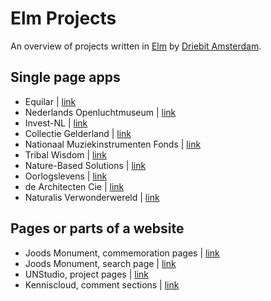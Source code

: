 # Elm Projects

An overview of projects written in [Elm](https://elm-lang.org) by [Driebit Amsterdam](https://www.driebit.nl/nl/about).

## Single page apps
* Equilar | [link](https://www.equilar.nl)
* Nederlands Openluchtmuseum | [link](https://www.openluchtmuseum.nl)
* Invest-NL | [link](https://www.invest-nl.nl)
* Collectie Gelderland | [link](https://www.collectiegelderland.nl)
* Nationaal Muziekinstrumenten Fonds | [link](https://www.muziekinstrumentenfonds.nl)
* Tribal Wisdom | [link](https://www.tribal-wisdom.org)
* Nature-Based Solutions | [link](https://www.nature-basedsolutions.com)
* Oorlogslevens | [link](https://www.oorlogslevens.nl/?lang=en)
* de Architecten Cie | [link](https://cie.nl/?lang=en)
* Naturalis Verwonderwereld | [link](https://www.verwonderpaspoort.nl/verwonderwereld)

## Pages or parts of a website
* Joods Monument, commemoration pages | [link](https://www.joodsmonument.nl/nl/page/622523/samen-herdenken-we-de-holocaust)
* Joods Monument, search page | [link](https://www.joodsmonument.nl/nl/search?qsort=&qcat=&qcg=&qs=Amsterdam)
* UNStudio, project pages | [link](https://www.unstudio.com/en/page/11735/hardt-hyperloop)
* Kenniscloud, comment sections | [link](https://www.kenniscloud.nl)
